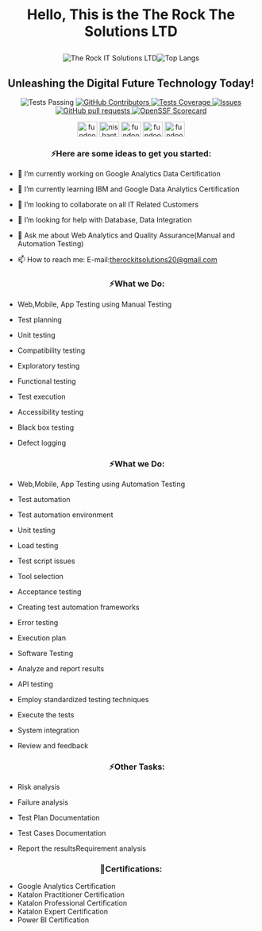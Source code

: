 <h1 align="center">Hello, This is the The Rock The Solutions LTD</p></h1>
<p align="center">
 <img src="https://camo.githubusercontent.com/09bfe4437e8b6b42ab44be2a46df368a91ce0128d2d76e237637fdafee489a65/68747470733a2f2f6769746875622d726561646d652d73746174732e76657263656c2e6170702f6170693f757365726e616d653d66756e646f6f746573746572732673686f775f69636f6e733d74727565266c6f63616c653d656e" alt="The Rock IT Solutions LTD" data-canonical-src="https://github-readme-stats.vercel.app/api?username=therockitsolutions&amp;show_icons=true&amp;locale=en" style="max-width: 100%;"><img src="https://camo.githubusercontent.com/f3064ddb6ed730c15096e2281ba56f62fcd1c01edd968fbd988d0c1aba9b34b8/68747470733a2f2f6769746875622d726561646d652d73746174732e76657263656c2e6170702f6170692f746f702d6c616e67732f3f757365726e616d653d616e7572616768617a7261266c61796f75743d646f6e75742d766572746963616c" alt="Top Langs" data-canonical-src="https://github-readme-stats.vercel.app/api/top-langs/?username=anuraghazra&amp;layout=donut-vertical" style="max-width: 100%;">
 <h2 align="center">Unleashing the Digital Future Technology Today!</h2>
</p>
  <p align="center">
<img alt="Tests Passing" src="https://github.com/Ramjan0487/github-readme-stats/workflows/Test/badge.svg" style="max-width: 100%;">
    </a>
    <a href="https://github.com/Ramjan0487/github-readme-stats/graphs/contributors">
      <img alt="GitHub Contributors" src="https://img.shields.io/github/contributors/Ramjan0487/github-readme-stats" />
    </a>
    <a href="https://codecov.io/gh/Ramjan0487/github-readme-stats">
      <img alt="Tests Coverage" src="https://codecov.io/gh/Ramjan0487/github-readme-stats/branch/master/graph/badge.svg" />
    </a>
    <a href="https://github.com/Ramjan0487/github-readme-stats/issues">
      <img alt="Issues" src="https://img.shields.io/github/issues/Ramjan0487/github-readme-stats?color=0088ff" />
    </a>
    <a href="https://github.com/Ramjan0487/github-readme-stats/pulls">
      <img alt="GitHub pull requests" src="https://img.shields.io/github/issues-pr/Ramjan0487/github-readme-stats?color=0088ff" />
    </a>
    <a href="https://securityscorecards.dev/viewer/?uri=github.com/Ramjan0487/github-readme-stats">
      <img alt="OpenSSF Scorecard" src="https://api.securityscorecards.dev/projects/github.com/Ramjan0487/github-readme-stats/badge" />
    </a>
  </p>
 <p align="center">
<img align="middle" src="https://raw.githubusercontent.com/rahuldkjain/github-profile-readme-generator/master/src/images/icons/Social/twitter.svg" alt="fundootesters" height="30" width="40" style="max-width: 100%;">
<img align="middle" src="https://raw.githubusercontent.com/rahuldkjain/github-profile-readme-generator/master/src/images/icons/Social/linked-in-alt.svg" alt="nishantgohel" height="30" width="40" style="max-width: 100%;">
<img align="middle" src="https://raw.githubusercontent.com/rahuldkjain/github-profile-readme-generator/master/src/images/icons/Social/facebook.svg" alt="fundootesters" height="30" width="40" style="max-width: 100%;">
<img align="middle" src="https://raw.githubusercontent.com/rahuldkjain/github-profile-readme-generator/master/src/images/icons/Social/instagram.svg" alt="fundootesters" height="30" width="40" style="max-width: 100%;">
<img align="middle" src="https://raw.githubusercontent.com/rahuldkjain/github-profile-readme-generator/master/src/images/icons/Social/youtube.svg" alt="fundootesters" height="30" width="40" style="max-width: 100%;">
 </p>

<h3 align="center">⚡Here are some ideas to get you started:</h3></center>

- 🔭 I’m currently working on Google Analytics Data Certification
- 🌱 I’m currently learning IBM and Google Data Analytics Certification
- 👯 I’m looking to collaborate on all IT Related Customers
- 🤔 I’m looking for help with Database, Data Integration
- 💬 Ask me about Web Analytics and Quality Assurance(Manual and Automation Testing)
- 📫 How to reach me: E-mail:therockitsolutions20@gmail.com

  <h3 align="center">⚡What we Do:</h3></center>
- Web,Mobile, App Testing using Manual Testing
- Test planning
- Unit testing
- Compatibility testing
- Exploratory testing
- Functional testing
- Test execution
- Accessibility testing
- Black box testing
- Defect logging
  
  <h3 align="center">⚡What we Do:</h3></center>
- Web,Mobile, App Testing using Automation Testing
- Test automation
- Test automation environment
- Unit testing
- Load testing
- Test script issues
- Tool selection
- Acceptance testing
- Creating test automation frameworks
- Error testing
- Execution plan
- Software Testing
- Analyze and report results
- API testing
- Employ standardized testing techniques
- Execute the tests
- System integration
- Review and feedback

  <h3 align="center">⚡Other Tasks:</h3></center>
          
 - Risk analysis
 - Failure analysis
 - Test Plan Documentation
 - Test Cases Documentation
 - Report the resultsRequirement analysis
  
  <h3 align="center">👋Certifications:</h3></center>

 - Google Analytics Certification
 - Katalon Practitioner Certification
 - Katalon Professional Certification
 - Katalon Expert Certification
 - Power BI Certification

